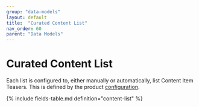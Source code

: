 ```yaml
---
group: "data-models"
layout: default
title:  "Curated Content List"
nav_order: 60
parent: "Data Models"
---
```


# Curated Content List

Each list is configured to, either manually or automatically, list Content Item Teasers. This is defined by the product [configuration](../configuration/curated-content-lists.md).

{% include fields-table.md definition="content-list" %}
